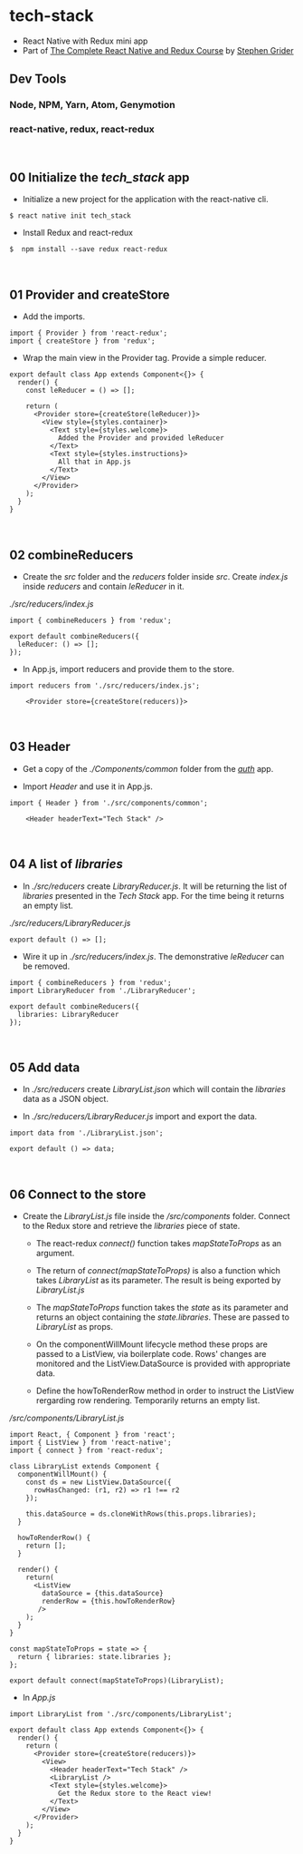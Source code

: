 # tech-stack
* React Native with Redux mini app
* Part of [The Complete React Native and Redux Course](https://www.udemy.com/the-complete-react-native-and-redux-course/)
by [Stephen Grider](https://github.com/stephengrider)


## Dev Tools
### Node, NPM, Yarn, Atom, Genymotion
### react-native, redux, react-redux

&nbsp;
## 00 Initialize the *tech_stack* app

* Initialize a new project for the application with the react-native cli.

```
$ react native init tech_stack
```

* Install Redux and react-redux

```
$  npm install --save redux react-redux

```


&nbsp;
## 01 Provider and createStore

* Add the imports.

```
import { Provider } from 'react-redux';
import { createStore } from 'redux';
```

* Wrap the main view in the Provider tag. Provide a simple reducer.

```
export default class App extends Component<{}> {
  render() {
    const leReducer = () => [];

    return (
      <Provider store={createStore(leReducer)}>
        <View style={styles.container}>
          <Text style={styles.welcome}>
            Added the Provider and provided leReducer
          </Text>
          <Text style={styles.instructions}>
            All that in App.js
          </Text>
        </View>
      </Provider>
    );
  }
}
```



&nbsp;
## 02 combineReducers

* Create the *src* folder and the *reducers* folder inside *src*. Create *index.js* inside *reducers* and contain *leReducer* in it.

*./src/reducers/index.js*
```
import { combineReducers } from 'redux';

export default combineReducers({
  leReducer: () => [];
});
```

* In App.js, import reducers and provide them to the store.

```
import reducers from './src/reducers/index.js';
```

```
    <Provider store={createStore(reducers)}>
```


&nbsp;
## 03 Header

* Get a copy of the *./Components/common* folder from the [*auth*](https://github.com/stefaleon/Authentication-with-React-Native) app.

* Import *Header* and use it in App.js.

```
import { Header } from './src/components/common';
```

```  
    <Header headerText="Tech Stack" />
```



&nbsp;
## 04 A list of *libraries*

* In *./src/reducers* create *LibraryReducer.js*. It will be returning the list of *libraries* presented in the *Tech Stack* app.
For the time being it returns an empty list.


*./src/reducers/LibraryReducer.js*
```
export default () => [];
```

* Wire it up in *./src/reducers/index.js*. The demonstrative *leReducer* can be removed.

```
import { combineReducers } from 'redux';
import LibraryReducer from './LibraryReducer';

export default combineReducers({
  libraries: LibraryReducer
});
```


&nbsp;
## 05 Add data

* In *./src/reducers* create *LibraryList.json* which will contain the *libraries* data as a JSON object.

* In *./src/reducers/LibraryReducer.js* import and export the data.

```
import data from './LibraryList.json';

export default () => data;
```


&nbsp;
## 06 Connect to the store

* Create the *LibraryList.js* file inside the */src/components* folder. Connect to the Redux store and retrieve the *libraries* piece of state.  

  * The react-redux *connect()* function takes *mapStateToProps* as an argument.

  *  The return of *connect(mapStateToProps)* is also a function which takes *LibraryList* as its parameter. The result  is being exported by *LibraryList.js*

  * The *mapStateToProps* function takes the *state* as its parameter and returns an object containing the *state.libraries*. These are passed to *LibraryList* as props.

  * On the componentWillMount lifecycle method these props are passed to a ListView, via boilerplate code. Rows' changes are monitored and the ListView.DataSource is provided with appropriate data.

  * Define the howToRenderRow method in order to instruct the ListView rergarding row rendering. Temporarily returns an empty list.


*/src/components/LibraryList.js*
```
import React, { Component } from 'react';
import { ListView } from 'react-native';
import { connect } from 'react-redux';

class LibraryList extends Component {
  componentWillMount() {
    const ds = new ListView.DataSource({
      rowHasChanged: (r1, r2) => r1 !== r2
    });

    this.dataSource = ds.cloneWithRows(this.props.libraries);
  }

  howToRenderRow() {
    return [];
  }

  render() {
    return(
      <ListView
        dataSource = {this.dataSource}
        renderRow = {this.howToRenderRow}
       />
    );
  }
}

const mapStateToProps = state => {
  return { libraries: state.libraries };
};

export default connect(mapStateToProps)(LibraryList);
```

* In *App.js*

```
import LibraryList from './src/components/LibraryList';
```
```
export default class App extends Component<{}> {
  render() {
    return (
      <Provider store={createStore(reducers)}>
        <View>
          <Header headerText="Tech Stack" />
          <LibraryList />
          <Text style={styles.welcome}>
            Get the Redux store to the React view!
          </Text>
        </View>
      </Provider>
    );
  }
}
```
